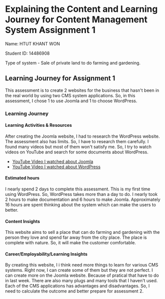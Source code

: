 # Explaining the Content and Learning Journey for Content Management System Assignment 1 

Name: HTUT KHANT WON


Student ID: 14486908


Type of system - Sale of private land to do farming and gardening.


## Learning Journey for Assignment 1

This assessment is to create 2 websites for the business that hasn't been in the real world by using two CMS system applications.
So, in this assessment, I chose 1 to use Joomla and 1 to choose WordPress.

### Learning Journey

#### Learning Activities & Resources

After creating the Joomla website, I had to research the WordPress website. The assessment also has limits. So, I have to research them carefully.
I found many videos but most of them won't satisfy me. So, I try to watch videos on YouTube and search for some documents about WordPress.

* [YouTube Video I watched about Joomla](https://www.youtube.com/watch?v=h5VZwTLdgdM)
* [YouTube Video I watched about WordPress](https://www.youtube.com/watch?v=jl8F4WglM3I&t=536s)

#### Estimated hours

I nearly spend 2 days to complete this assessment. This is my first time using WordPress. So, WordPress takes more than a day to do.
I nearly took 2 hours to make documentation and  6 hours to make Joomla. Approximately 16 hours are spent thinking about the system which can make the users to better.

#### Content Insights 

This website aims to sell a place that can do farming and gardening with the person they love and spend far away from the city place.
The place is complete with nature. So, it will make the customer comfortable.

#### Career/Employability/Learning Insights

By creating this website, I i think need more things to learn for various CMS systems. Right now, I can create some of them but they are not perfect.
I can create more on the Joomla website. Because of pratical that have to do in last week. There are also many plugs and many tools that I haven't used.
Each of the CMS applications has advantages and disadvantages. So, I need to calculate the outcome and better prepare for assessment 2.
